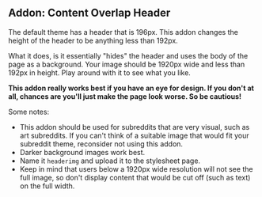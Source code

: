 ## Addon: Content Overlap Header

The default theme has a header that is 196px. This addon changes the height of the header to be anything less than 192px. 

What it does, is it essentially "hides" the header and uses the body of the page as a background. Your image should be 1920px wide and less than 192px in height. Play around with it to see what you like. 

**This addon really works best if you have an eye for design. If you don't at all, chances are you'll just make the page look worse. So be cautious!**

Some notes:  

* This addon should be used for subreddits that are very visual, such as art subreddits. If you can't think of a suitable image that would fit your subreddit theme, reconsider not using this addon.
* Darker background images work best. 
* Name it `headerimg` and upload it to the stylesheet page. 
* Keep in mind that users below a 1920px wide resolution will not see the full image, so don't display content that would be cut off (such as text) on the full width.
